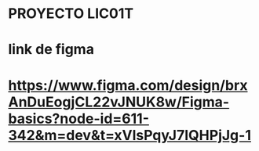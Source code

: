 # PROYECTO LIC01T
# link de figma 
# https://www.figma.com/design/brxAnDuEogjCL22vJNUK8w/Figma-basics?node-id=611-342&m=dev&t=xVlsPqyJ7IQHPjJg-1
